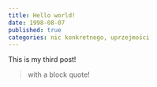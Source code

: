 ```yaml
---
title: Hello world!
date: 1998-08-07
published: true
categories: nic konkretnego, uprzejmości
---
```


This is my third post!

> with a block quote!